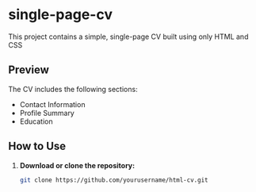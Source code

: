# single-page-cv

This project contains a simple, single-page CV built using only HTML and CSS 

## Preview

The CV includes the following sections:
- Contact Information
- Profile Summary
- Education

## How to Use

1. **Download or clone the repository:**
   ```bash
   git clone https://github.com/yourusername/html-cv.git
